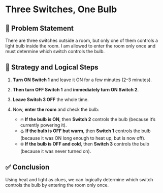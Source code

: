 # Three Switches, One Bulb

## 🎯 Problem Statement

There are three switches outside a room, but only one of them controls a light bulb inside the room. I am allowed to enter the room only once and must determine which switch controls the bulb.

## 🧠 Strategy and Logical Steps

1. **Turn ON Switch 1** and leave it ON for a few minutes (2–3 minutes).
2. **Then turn OFF Switch 1** and **immediately turn ON Switch 2**.
3. **Leave Switch 3 OFF** the whole time.
4. Now, **enter the room** and check the bulb:

   - 🔥 **If the bulb is ON**, then **Switch 2** controls the bulb (because it’s currently powering it).
   - ♨️ **If the bulb is OFF but warm**, then **Switch 1** controls the bulb (because it was ON long enough to heat up, but is now off).
   - ❄️ **If the bulb is OFF and cold**, then **Switch 3** controls the bulb (because it was never turned on).

## ✅ Conclusion

Using heat and light as clues, we can logically determine which switch controls the bulb by entering the room only once.

